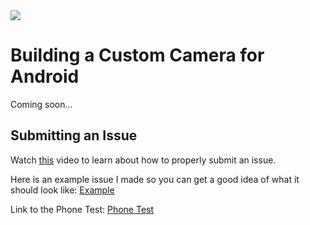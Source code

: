 <img class='header-img' src='https://s3.amazonaws.com/codingwithmitch-static-and-media/media/TabianCustomCamera/CustomCamera.png' />

<h1>Building a Custom Camera for Android</h2>

<p>Coming soon...</p>
<p></p>

<h2>Submitting an Issue</h2>
<p>Watch <a href='https://player.vimeo.com/video/274979439'>this</a> video to learn about how to properly submit an issue.</p>

<p>Here is an example issue I made so you can get a good idea of what it should look like: <a href='https://github.com/mitchtabian/TabianCustomCamera' target='_blank'> Example</a></p>

<p>Link to the Phone Test: <a href='https://github.com/mitchtabian/PhoneTest' target='_blank'> Phone Test</a></p>


